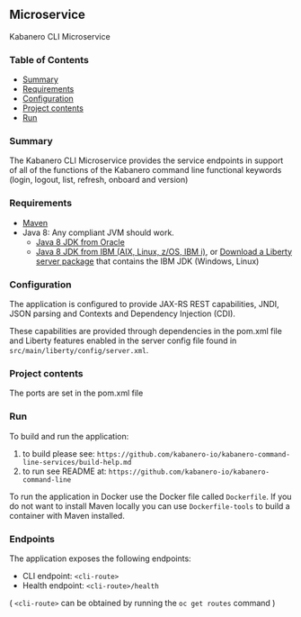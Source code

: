 ## Microservice
Kabanero CLI Microservice 


### Table of Contents
* [Summary](#summary)
* [Requirements](#requirements)
* [Configuration](#configuration)
* [Project contents](#project-contents)
* [Run](#run)

### Summary

The Kabanero CLI Microservice provides the service endpoints in support of all of the functions of the Kabanero command line functional keywords (login, logout, list, refresh, onboard and version)


### Requirements
* [Maven](https://maven.apache.org/install.html)
* Java 8: Any compliant JVM should work.
  * [Java 8 JDK from Oracle](http://www.oracle.com/technetwork/java/javase/downloads/index.html)
  * [Java 8 JDK from IBM (AIX, Linux, z/OS, IBM i)](http://www.ibm.com/developerworks/java/jdk/),
    or [Download a Liberty server package](https://developer.ibm.com/assets/wasdev/#filter/assetTypeFilters=PRODUCT)
    that contains the IBM JDK (Windows, Linux)

### Configuration
The application is configured to provide JAX-RS REST capabilities, JNDI, JSON parsing and Contexts and Dependency Injection (CDI).

These capabilities are provided through dependencies in the pom.xml file and Liberty features enabled in the server config file found in `src/main/liberty/config/server.xml`.

### Project contents
The ports are set in the pom.xml file


### Run

To build and run the application:
1. to build please see: `https://github.com/kabanero-io/kabanero-command-line-services/build-help.md`
2. to run see README at: `https://github.com/kabanero-io/kabanero-command-line`


To run the application in Docker use the Docker file called `Dockerfile`. If you do not want to install Maven locally you can use `Dockerfile-tools` to build a container with Maven installed.

### Endpoints

The application exposes the following endpoints:
* CLI endpoint: `<cli-route>`
* Health endpoint: `<cli-route>/health`

( `<cli-route>` can be obtained by running the `oc get routes` command )

